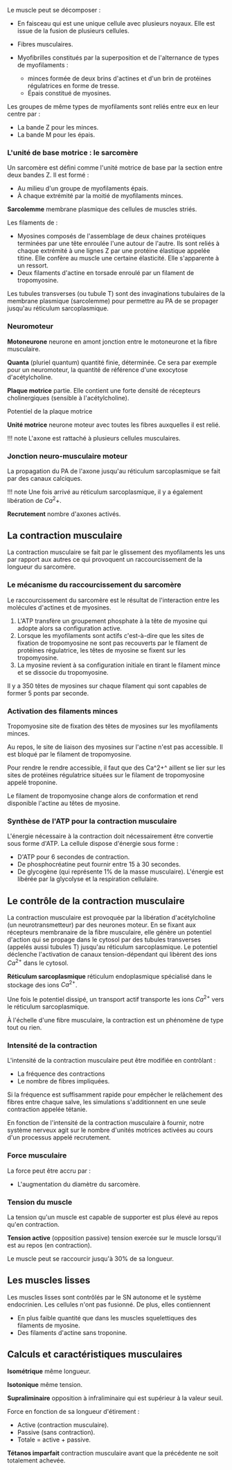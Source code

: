 Le muscle peut se décomposer :

* En faisceau qui est une unique cellule avec plusieurs noyaux. Elle est issue de la fusion de plusieurs cellules.
* Fibres musculaires.
* Myofibrilles constitués par la superposition et de l'alternance de types de myofilaments :

    * minces formée de deux brins d'actines et d'un brin de protéines régulatrices en forme de tresse.
    * Épais constitué de myosines.

Les groupes de même types de myofilaments sont reliés entre eux en leur centre par :

* La bande Z pour les minces.
* La bande M pour les épais.

### L'unité de base motrice : le sarcomère

Un sarcomère est défini comme l'unité motrice de base par la section entre deux bandes Z. Il est formé :

* Au milieu d'un groupe de myofilaments épais.
* À chaque extrémité par la moitié de myofilaments minces.

__Sarcolemme__ membrane plasmique des cellules de muscles striés.

Les filaments de :

* Myosines composés de l'assemblage de deux chaines protéiques terminées par une tête enroulée l'une autour de l'autre. Ils sont reliés à chaque extrémité à une lignes Z par une protéine élastique appelée titine. Elle confère au muscle une certaine élasticité. Elle s'apparente à un ressort.
* Deux filaments d'actine en torsade enroulé par un filament de tropomyosine.

Les tubules transverses (ou tubule T) sont des invaginations tubulaires de la membrane plasmique (sarcolemme) pour permettre au PA de se propager jusqu'au réticulum sarcoplasmique. 

### Neuromoteur

__Motoneurone__ neurone en amont jonction entre le motoneurone et la fibre musculaire. 

__Quanta__ (pluriel quantum) quantité finie, déterminée. Ce sera par exemple pour un neuromoteur, la quantité de référence d'une exocytose d'acétylcholine.

__Plaque motrice__ partie. Elle contient une forte densité de récepteurs cholinergiques (sensible à l'acétylcholine).

Potentiel de la plaque motrice

__Unité motrice__ neurone moteur avec toutes les fibres auxquelles il est relié.

!!! note
    L'axone est rattaché à plusieurs cellules musculaires.

### Jonction neuro-musculaire moteur

La propagation du PA de l'axone jusqu'au réticulum sarcoplasmique se fait par des canaux calciques.

!!! note
    Une fois arrivé au réticulum sarcoplasmique, il y a également libération de $Ca^2+$.

__Recrutement__ nombre d'axones activés.

## La contraction musculaire

La contraction musculaire se fait par le glissement des myofilaments les uns par rapport aux autres ce qui provoquent un raccourcissement de la longueur du sarcomère.

### Le mécanisme du raccourcissement du sarcomère

Le raccourcissement du sarcomère est le résultat de l'interaction entre les molécules d'actines et de myosines.

1. L'ATP transfère un groupement phosphate à la tête de myosine qui adopte alors sa configuration active.
2. Lorsque les myofilaments sont actifs c'est-à-dire que les sites de fixation de tropomyosine ne sont pas recouverts par le filament de protéines régulatrice, les têtes de myosine se fixent sur les tropomyosine.
3. La myosine revient à sa configuration initiale en tirant le filament mince et se dissocie du tropomyosine.

Il y a 350 têtes de myosines sur chaque filament qui sont capables de former 5 ponts par seconde.

### Activation des filaments minces

Tropomyosine site de fixation des têtes de myosines sur les myofilaments minces.

Au repos, le site de liaison des myosines sur l'actine n'est pas accessible. Il est bloqué par le filament de tropomyosine.

Pour rendre le rendre accessible, il faut que des Ca^2+^ aillent se lier sur les sites de protéines régulatrice situées sur le filament de tropomyosine appelé troponine.

Le filament de tropomyosine change alors de conformation et rend disponible l'actine au têtes de myosine.

### Synthèse de l'ATP pour la contraction musculaire

L'énergie nécessaire à la contraction doit nécessairement être convertie sous forme d'ATP. La cellule dispose d'énergie sous forme :

* D'ATP pour 6 secondes de contraction.
* De phosphocréatine peut fournir entre 15 à 30 secondes.
* De glycogène (qui représente 1% de la masse musculaire). L'énergie est libérée par la glycolyse et la respiration cellulaire.

## Le contrôle de la contraction musculaire

La contraction musculaire est provoquée par la libération d'acétylcholine (un neurotransmetteur) par des neurones moteur. En se fixant aux récepteurs membranaire de la fibre musculaire, elle génère un potentiel d'action qui se propage dans le cytosol par des tubules transverses (appelés aussi tubules T) jusqu'au réticulum sarcoplasmique. Le potentiel déclenche l'activation de canaux tension-dépendant qui libèrent des ions $Ca^{2+}$ dans le cytosol.

__Réticulum sarcoplasmique__ réticulum endoplasmique spécialisé dans le
stockage des ions $Ca^{2+}$.

Une fois le potentiel dissipé, un transport actif transporte les ions $Ca^{2+}$ vers le réticulum sarcoplasmique.

À l'échelle d'une fibre musculaire, la contraction est un phénomène de type tout ou rien.

### Intensité de la contraction 

L'intensité de la contraction musculaire peut être modifiée en
contrôlant :

* La fréquence des contractions
* Le nombre de fibres impliquées.

Si la fréquence est suffisamment rapide pour empêcher le relâchement des fibres entre chaque salve, les simulations s'additionnent en une seule contraction appelée tétanie.

En fonction de l'intensité de la contraction musculaire à fournir, notre système nerveux agit sur le nombre d'unités motrices activées au cours d'un processus appelé recrutement.

### Force musculaire

La force peut être accru par : 

* L'augmentation du diamètre du sarcomère. 

### Tension du muscle 

La tension qu'un muscle est capable de supporter est plus élevé au repos qu'en contraction.

__Tension active__ (opposition passive) tension exercée sur le muscle lorsqu'il est au repos (en contraction).

Le muscle peut se raccourcir jusqu'à 30% de sa longueur. 

## Les muscles lisses 

Les muscles lisses sont contrôlés par le SN autonome et le système endocrinien. Les cellules n'ont pas fusionné. De plus, elles contiennent 

* En plus faible quantité que dans les muscles squelettiques des filaments de myosine.
* Des filaments d'actine sans troponine.

## Calculs et caractéristiques musculaires

__Isométrique__ même longueur.

__Isotonique__ même tension.

__Supraliminaire__ opposition à infraliminaire qui est supérieur à la valeur seuil.

Force en fonction de sa longueur d'étirement :

* Active (contraction musculaire).
* Passive (sans contraction).
* Totale = active + passive.

__Tétanos imparfait__ contraction musculaire avant que la précédente ne soit totalement achevée.